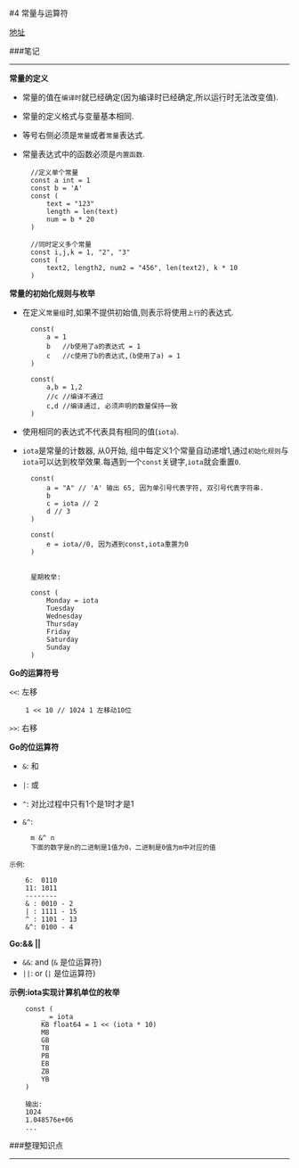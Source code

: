 #4 常量与运算符

[地址](http://edu.51cto.com/lesson/id-32306.html "地址")

###笔记

---

**常量的定义**

* 常量的值在`编译时`就已经确定(因为编译时已经确定,所以运行时无法改变值).
* 常量的定义格式与变量基本相同.
* 等号右侧必须是`常量`或者`常量`表达式.
* 常量表达式中的函数必须是`内置函数`.

		//定义单个常量
		const a int = 1
		const b = 'A'
		const (
			text = "123"
			length = len(text)
			num = b * 20
		)
		
		//同时定义多个常量
		const i,j,k = 1, "2", "3"
		const (
			text2, length2, num2 = "456", len(text2), k * 10
		)

**常量的初始化规则与枚举**

* 在定义`常量组`时,如果不提供初始值,则表示将使用`上行`的表达式.
		
		const(
			a = 1
			b	//b使用了a的表达式 = 1
			c	//c使用了b的表达式,(b使用了a) = 1
		)
		
		const(
			a,b = 1,2
			//c	//编译不通过
			c,d //编译通过, 必须声明的数量保持一致
		)

* 使用相同的表达式不代表具有相同的值(`iota`).
* `iota`是常量的计数器, 从0开始, 组中每定义1个常量自动递增1,通过`初始化规则`与`iota`可以达到枚举效果.每遇到一个`const`关键字,`iota`就会重置`0`.

		const(
			a = "A" // 'A' 输出 65, 因为单引号代表字符, 双引号代表字符串.
			b 
			c = iota // 2
			d // 3
		)
		
		const(
			e = iota//0, 因为遇到const,iota重置为0
		)
		
		
		星期枚举:
		
		const (
			Monday = iota
			Tuesday
			Wednesday
			Thursday
			Friday
			Saturday
			Sunday
		)
	
**Go的运算符号**

`<<`: 左移

		1 << 10 // 1024 1 左移动10位

`>>`: 右移

**Go的位运算符**
		
* `&`: 和
* `|`: 或
* `^`: 对比过程中只有1个是1时才是1
* `&^`: 

		m &^ n
		下面的数字是n的二进制是1值为0，二进制是0值为m中对应的值

`示例`:

		6:  0110  
		11: 1011
		--------
		& : 0010 - 2
		| : 1111 - 15
		^ : 1101 - 13
		&^:	0100 - 4
		
**Go:&& ||**

* `&&`: and (`&` 是位运算符)
* `||`: or (`|` 是位运算符)

**示例:iota实现计算机单位的枚举**

		const (
			_ = iota
			KB float64 = 1 << (iota * 10)
			MB
			GB
			TB
			PB
			EB
			ZB
			YB
		)
		
		输出:
		1024
		1.048576e+06
		...

		
###整理知识点

---
